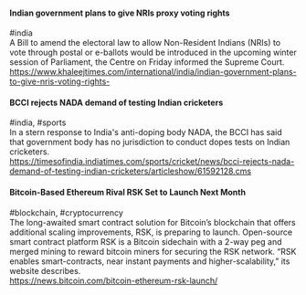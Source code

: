 
#### Indian government plans to give NRIs proxy voting rights
#india  
A Bill to amend the electoral law to allow Non-Resident Indians (NRIs) to vote through postal or e-ballots would be introduced in the upcoming winter session of Parliament, the Centre on Friday informed the Supreme Court.  
https://www.khaleejtimes.com/international/india/indian-government-plans-to-give-nris-voting-rights-

#### BCCI rejects NADA demand of testing Indian cricketers
#india, #sports  
In a stern response to India's anti-doping body NADA, the BCCI has said that government body has no jurisdiction to conduct dopes tests on Indian cricketers.  
https://timesofindia.indiatimes.com/sports/cricket/news/bcci-rejects-nada-demand-of-testing-indian-cricketers/articleshow/61592128.cms

#### Bitcoin-Based Ethereum Rival RSK Set to Launch Next Month
#blockchain, #cryptocurrency  
The long-awaited smart contract solution for Bitcoin’s blockchain that offers additional scaling improvements, RSK, is preparing to launch. Open-source smart contract platform RSK is a Bitcoin sidechain with a 2-way peg and merged mining to reward bitcoin miners for securing the RSK network. “RSK enables smart-contracts, near instant payments and higher-scalability,” its website describes.  
https://news.bitcoin.com/bitcoin-ethereum-rsk-launch/
